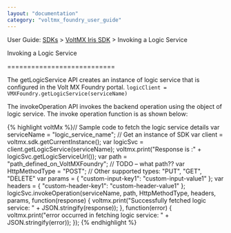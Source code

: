 ```yaml
---
layout: "documentation"
category: "voltmx_foundry_user_guide"
---
```

                             

User Guide: [SDKs](../Foundry_SDKs.html) > [VoltMX Iris SDK](Installing_VoltMXJS_SDK.html) > Invoking a Logic Service

Invoking a Logic Service  

===========================

The getLogicService API creates an instance of logic service that is configured in the Volt MX Foundry portal. `logicClient = VMXFoundry.getLogicService(serviceName)`

The invokeOperation API invokes the backend operation using the object of logic service. The invoke operation function is as shown below:

{% highlight voltMx %}// Sample code to fetch the logic service details
var serviceName = "logic_service_name";
// Get an instance of SDK
var client = voltmx.sdk.getCurrentInstance();
var logicSvc = client.getLogicService(serviceName);
voltmx.print("Response is :" + logicSvc.getLogicServiceUrl());
var path = "path_defined_on_VoltMXFoundry"; // TODO – what path??
var HttpMethodType = "POST"; // Other supported types: "PUT", "GET", "DELETE"
var params = {
    "custom-input-key1": "custom-input-value1"
};
var headers = {
    "custom-header-key1": "custom-header-value1"
};
logicSvc.invokeOperation(serviceName, path, HttpMethodType, headers, params, function(response) {
    voltmx.print("Successfully fetched logic service: " + JSON.stringify(response));
}, function(error) {
    voltmx.print("error occurred in fetching logic service: " + JSON.stringify(error));
});
{% endhighlight %}
